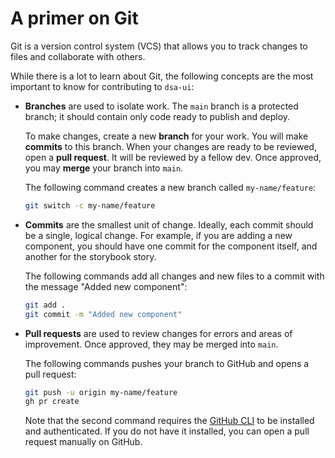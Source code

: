 
# A primer on Git

Git is a version control system (VCS) that allows you to track changes to files and collaborate with others.

While there is a lot to learn about Git, the following concepts are the most important to know for contributing to `dsa-ui`:

* __Branches__ are used to isolate work. The `main` branch is a protected branch; it should contain only code ready to publish and deploy.
  
  To make changes, create a new __branch__ for your work. You will make __commits__ to this branch. When your changes are ready to be reviewed, open a __pull request__. It will be reviewed by a fellow dev. Once approved, you may __merge__ your branch into `main`.

  The following command creates a new branch called `my-name/feature`:

    ```sh
    git switch -c my-name/feature
    ```

* __Commits__ are the smallest unit of change. Ideally, each commit should be a single, logical change. For example, if you are adding a new component, you should have one commit for the component itself, and another for the storybook story.

  The following commands add all changes and new files to a commit with the message "Added new component":

    ```sh
    git add .
    git commit -m "Added new component"
    ```

* __Pull requests__ are used to review changes for errors and areas of improvement. Once approved, they may be merged into `main`.

  The following commands pushes your branch to GitHub and opens a pull request:

    ```sh
    git push -u origin my-name/feature
    gh pr create
    ```

  Note that the second command requires the [GitHub CLI](https://cli.github.com/manual/installation) to be installed and authenticated. If you do not have it installed, you can open a pull request manually on GitHub.